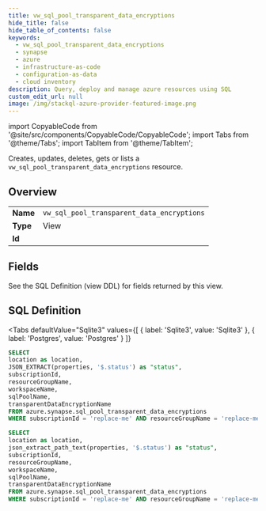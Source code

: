 ```yaml
--- 
title: vw_sql_pool_transparent_data_encryptions
hide_title: false
hide_table_of_contents: false
keywords:
  - vw_sql_pool_transparent_data_encryptions
  - synapse
  - azure
  - infrastructure-as-code
  - configuration-as-data
  - cloud inventory
description: Query, deploy and manage azure resources using SQL
custom_edit_url: null
image: /img/stackql-azure-provider-featured-image.png
---
```


import CopyableCode from '@site/src/components/CopyableCode/CopyableCode';
import Tabs from '@theme/Tabs';
import TabItem from '@theme/TabItem';

Creates, updates, deletes, gets or lists a <code>vw_sql_pool_transparent_data_encryptions</code> resource.

## Overview
<table><tbody>
<tr><td><b>Name</b></td><td><code>vw_sql_pool_transparent_data_encryptions</code></td></tr>
<tr><td><b>Type</b></td><td>View</td></tr>
<tr><td><b>Id</b></td><td><CopyableCode code="azure.synapse.vw_sql_pool_transparent_data_encryptions" /></td></tr>
</tbody></table>

## Fields

See the SQL Definition (view DDL) for fields returned by this view.

## SQL Definition

<Tabs
defaultValue="Sqlite3"
values={[
{ label: 'Sqlite3', value: 'Sqlite3' },
{ label: 'Postgres', value: 'Postgres' }
]}
>
<TabItem value="Sqlite3">

```sql
SELECT
location as location,
JSON_EXTRACT(properties, '$.status') as "status",
subscriptionId,
resourceGroupName,
workspaceName,
sqlPoolName,
transparentDataEncryptionName
FROM azure.synapse.sql_pool_transparent_data_encryptions
WHERE subscriptionId = 'replace-me' AND resourceGroupName = 'replace-me' AND workspaceName = 'replace-me' AND sqlPoolName = 'replace-me';
```

</TabItem>
<TabItem value="Postgres">

```sql
SELECT
location as location,
json_extract_path_text(properties, '$.status') as "status",
subscriptionId,
resourceGroupName,
workspaceName,
sqlPoolName,
transparentDataEncryptionName
FROM azure.synapse.sql_pool_transparent_data_encryptions
WHERE subscriptionId = 'replace-me' AND resourceGroupName = 'replace-me' AND workspaceName = 'replace-me' AND sqlPoolName = 'replace-me';
```

</TabItem>
</Tabs>
